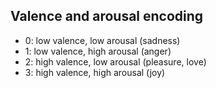 ## Valence and arousal encoding
- 0: low valence, low arousal (sadness)
- 1: low valence, high arousal (anger)
- 2: high valence, low arousal (pleasure, love)
- 3: high valence, high arousal (joy)